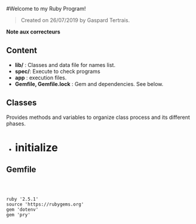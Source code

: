 #Welcome to my Ruby Program!



>Created on 26/07/2019 by Gaspard Tertrais.



**Note aux correcteurs**



## Content



- **lib/** : Classes and data file for names list.
- **spec/**: Execute to check programs
- **app** : execution files.
- **Gemfile, Gemfile.lock** : Gem and dependencies. See below.



## Classes



Provides methods and variables to organize class process and its different phases.



- # initialize



## Gemfile



```



ruby '2.5.1'
source 'https://rubygems.org'
gem 'dotenv'
gem 'pry'
